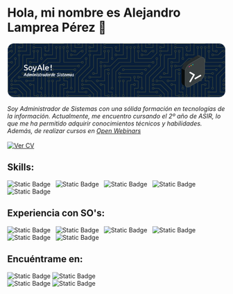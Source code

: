 # Hola, mi nombre es Alejandro Lamprea Pérez 👋  
![Header](./header.png)



*Soy Administrador de Sistemas con una sólida formación en tecnologías de la información. Actualmente, me encuentro cursando el 2º año de ASIR, lo que me ha permitido adquirir conocimientos técnicos y habilidades. Además, de realizar cursos en [Open Webinars](https://openwebinars.net)*  
<br>
[![Ver CV](https://img.shields.io/badge/Ver%20Curriculum%20aqui-orange?style=for-the-badge)](./cv.md)


## Skills: 
![Static Badge](https://img.shields.io/badge/Markdown-000000?style=for-the-badge&logo=markdown&logoColor=white)&nbsp;&nbsp;
![Static Badge](https://img.shields.io/badge/CSS3-1572B6?style=for-the-badge&logo=css3&logoColor=white)&nbsp;&nbsp;
![Static Badge](https://img.shields.io/badge/HTML5-E34F26?style=for-the-badge&logo=html5&logoColor=white)&nbsp;&nbsp;
![Static Badge](https://img.shields.io/badge/Hugo-FF4088?style=for-the-badge&logo=hugo&logoColor=white)&nbsp;&nbsp;
![Static Badge](https://img.shields.io/badge/Wordpress-21759B?style=for-the-badge&logo=wordpress&logoColor=white)

## Experiencia con SO's:  
![Static Badge](https://img.shields.io/badge/Debian-A81D33?style=for-the-badge&logo=debian&logoColor=white)&nbsp;&nbsp;
![Static Badge](https://img.shields.io/badge/Kali_Linux-557C94?style=for-the-badge&logo=kali-linux&logoColor=white)&nbsp;&nbsp;
![Static Badge](https://img.shields.io/badge/Linux-FCC624?style=for-the-badge&logo=linux&logoColor=black)&nbsp;&nbsp;
![Static Badge](https://img.shields.io/badge/mac%20os-000000?style=for-the-badge&logo=apple&logoColor=white)&nbsp;&nbsp;
![Static Badge](https://img.shields.io/badge/Ubuntu-E95420?style=for-the-badge&logo=ubuntu&logoColor=white)&nbsp;&nbsp;
![Static Badge](https://img.shields.io/badge/Windows-0078D6?style=for-the-badge&logo=windows&logoColor=white)

## Encuéntrame en:  
![Static Badge](https://img.shields.io/badge/Discord-7289DA?style=for-the-badge&logo=discord&logoColor=white)
![Static Badge](https://img.shields.io/badge/elepe__-blue?style=for-the-badge&color=%237289da)  
![Static Badge](https://img.shields.io/badge/Gmail-D14836?style=for-the-badge&logo=gmail&logoColor=white)
![Static Badge](https://img.shields.io/badge/alejandrolampreaperez%40gmail.com-red?style=for-the-badge&color=%23d14836)

